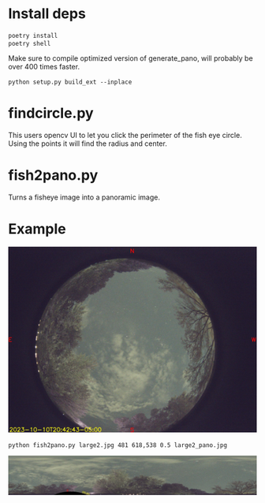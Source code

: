 # Install deps
```
poetry install
poetry shell
```

Make sure to compile optimized version of generate_pano, will probably be over 400 times faster.

```
python setup.py build_ext --inplace
```

# findcircle.py

This users opencv UI to let you click the perimeter of the fish eye circle. Using the points it will find the radius and center.


# fish2pano.py

Turns a fisheye image into a panoramic image.


# Example

![Image of sky from a fisheye lens](./large2.jpg "Fisheye")

```
python fish2pano.py large2.jpg 481 618,538 0.5 large2_pano.jpg
```


![Image of sky in panoramic form](./large2_pano.jpg "Pano")
